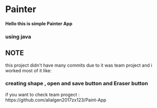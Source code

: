 # Painter
<html>
  <body>
<h4>Hello this is simple Painter App</h4> 
<h3>using java</h3>
<h2>NOTE</h2>
this project didn't have many commits due to it was team project and i worked most of it like: 
<h3>creating shape , open and save button and Eraser button </h3>
if you want to check team progect : https://github.com/alialgen2017zx123/Paint-App
</body>
</html>
